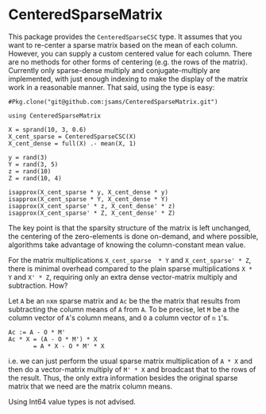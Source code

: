 # CenteredSparseMatrix

This package provides the `CenteredSparseCSC` type. It assumes that you want to
re-center a sparse matrix based on the mean of each column. However, you can
supply a custom centered value for each column. There are no methods for other
forms of centering (e.g. the rows of the matrix). Currently only sparse-dense
multiply and conjugate-multiply are implemented, with just enough indexing to
make the display of the matrix work in a reasonable manner. That said, using
the type is easy:

```
#Pkg.clone("git@github.com:jsams/CenteredSparseMatrix.git")

using CenteredSparseMatrix

X = sprand(10, 3, 0.6)
X_cent_sparse = CenteredSparseCSC(X)
X_cent_dense = full(X) .- mean(X, 1)

y = rand(3)
Y = rand(3, 5)
z = rand(10)
Z = rand(10, 4)

isapprox(X_cent_sparse * y, X_cent_dense * y)
isapprox(X_cent_sparse * Y, X_cent_dense * Y)
isapprox(X_cent_sparse' * z, X_cent_dense' * z)
isapprox(X_cent_sparse' * Z, X_cent_dense' * Z)
```

The key point is that the sparsity structure of the matrix is left unchanged,
the centering of the zero-elements is done on-demand, and where possible, algorithms
take advantage of knowing the column-constant mean value.

For the matrix multiplications `X_cent_sparse  * Y` and `X_cent_sparse' * Z`,
there is minimal overhead compared to the plain sparse multiplications `X * Y`
and `X' * Z`, requiring only an extra dense vector-matrix multiply and
subtraction. How?

Let `A` be an `n`x`m` sparse matrix and `Ac` be the the matrix that results
from subtracting the column means of `A` from `A`. To be precise, let `M` be a
the column vector of `A`'s column means, and `O` a column vector of `n` `1`'s.

```
Ac := A - O * M'
Ac * X = (A - O * M') * X
       = A * X - O * M' * X
```

i.e. we can just perform the usual sparse matrix multiplication of `A * X` and
then do a vector-matrix multiply of `M' * X` and broadcast that to the rows of
the result. Thus, the only extra information besides the original sparse matrix
that we need are the matrix column means.

Using Int64 value types is not advised.

